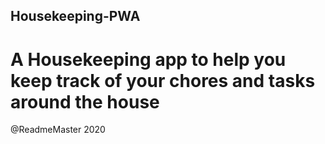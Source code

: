 ## Housekeeping-PWA
# A Housekeeping app to help you keep track of your chores and tasks around the house





@ReadmeMaster 2020
